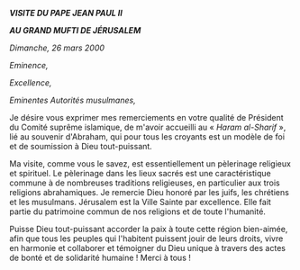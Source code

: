 ***VISITE DU PAPE JEAN PAUL II***

***AU GRAND MUFTI DE JÉRUSALEM***

*Dimanche, 26 mars 2000*

*Eminence,*

*Excellence,*

*Eminentes Autorités musulmanes,*

Je désire vous exprimer mes remerciements en votre qualité de Président du Comité suprême islamique, de m'avoir accueilli au « *Haram al-Sharif* », lié au souvenir d'Abraham, qui pour tous les croyants est un modèle de foi et de soumission à Dieu tout-puissant.

Ma visite, comme vous le savez, est essentiellement un pèlerinage religieux et spirituel. Le pèlerinage dans les lieux sacrés est une caractéristique commune à de nombreuses traditions religieuses, en particulier aux trois religions abrahamiques. Je remercie Dieu honoré par les juifs, les chrétiens et les musulmans. Jérusalem est la Ville Sainte par excellence. Elle fait partie du patrimoine commun de nos religions et de toute l'humanité.

Puisse Dieu tout-puissant accorder la paix à toute cette région bien-aimée, afin que tous les peuples qui l'habitent puissent jouir de leurs droits, vivre en harmonie et collaborer et témoigner du Dieu unique à travers des actes de bonté et de solidarité humaine ! Merci à tous !